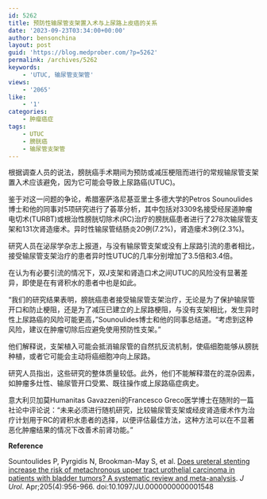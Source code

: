 ```yaml
---
id: 5262
title: 预防性输尿管支架置入术与上尿路上皮癌的关系
date: '2023-09-23T03:34:00+00:00'
author: bensonchina
layout: post
guid: 'https://blog.medprober.com/?p=5262'
permalink: /archives/5262
keywords:
    - 'UTUC, 输尿管支架管'
views:
    - '2065'
like:
    - '1'
categories:
    - 肿瘤癌症
tags:
    - UTUC
    - 膀胱癌
    - 输尿管支架管
---
```


根据调查人员的说法，膀胱癌手术期间为预防或减压梗阻而进行的常规输尿管支架置入术应该避免，因为它可能会导致上尿路癌(UTUC)。

鉴于对这一问题的争论，希腊塞萨洛尼基亚里士多德大学的Petros Sounoulides博士和他的同事对5项研究进行了荟萃分析，其中包括对3309名接受经尿道肿瘤电切术(TURBT)或根治性膀胱切除术(RC)治疗的膀胱癌患者进行了278次输尿管支架和131次肾造瘘术。异时性输尿管结肠炎20例(7.2%)，肾造瘘术3例(2.3%)。

研究人员在泌尿学杂志上报道，与没有输尿管支架或没有上尿路引流的患者相比，接受输尿管支架治疗的患者异时性UTUC的几率分别增加了3.5倍和3.4倍。

在认为有必要引流的情况下，双J支架和肾造口术之间UTUC的风险没有显著差异，即使是在有肾积水的患者中也是如此。

“我们的研究结果表明，膀胱癌患者接受输尿管支架治疗，无论是为了保护输尿管开口和防止梗阻，还是为了减压已建立的上尿路梗阻，与没有支架相比，发生异时性上尿路癌的风险可能更高，”Sounoulides博士和他的同事总结道。“考虑到这种风险，建议在肿瘤切除后应避免使用预防性支架。”

他们解释说，支架植入可能会抵消输尿管的自然抗反流机制，使癌细胞能够从膀胱种植，或者它可能会主动将癌细胞冲向上尿路。

研究人员指出，这些研究的整体质量较低。此外，他们不能解释潜在的混杂因素，如肿瘤多灶性、输尿管开口受累、既往操作或上尿路癌症病史。

意大利贝加莫Humanitas Gavazzeni的Francesco Greco医学博士在随附的一篇社论中评论说：“未来必须进行随机研究，比较输尿管支架或经皮肾造瘘术作为治疗计划用于RC的肾积水患者的选择，以便评估最佳方法，这种方法可以在不显著恶化肿瘤结果的情况下改善术前肾功能。”

**Reference**

<span class="has-inline-color has-cyan-bluish-gray-color">Sountoulides P, Pyrgidis N, Brookman-May S, et al. [Does ureteral stenting increase the risk of metachronous upper tract urothelial carcinoma in patients with bladder tumors? A systematic review and meta-analysis](https://www.auajournals.org/doi/10.1097/JU.0000000000001548). *J Urol*. Apr;205(4):956-966. doi:10.1097/JU.0000000000001548</span>